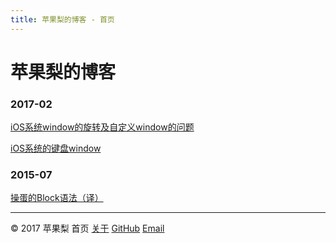 ```yaml
---
title: 苹果梨的博客 - 首页
---
```


# 苹果梨的博客

### 2017-02

[iOS系统window的旋转及自定义window的问题](/2017/02/iOS系统window的旋转及自定义window的问题.html)

[iOS系统的键盘window](/2017/02/iOS系统的键盘window.html)

### 2015-07

[操蛋的Block语法（译）](/2015/07/操蛋的Block语法（译）.html)

------

© 2017 苹果梨    首页    [关于](/about.html)    [GitHub](https://github.com/HarrisonXi)    [Email](mailto:gpra8764@gmail.com)

